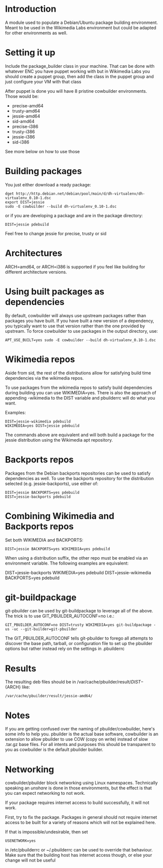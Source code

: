 Introduction
============

A module used to populate a Debian/Ubuntu package building environment. Meant to
be used in the Wikimedia Labs environment but could be adapted for other
environments as well.

Setting it up
=============

Include the package\_builder class in your machine. That can be done with whatever
ENC you have puppet working with but in Wikimedia Labs you should create a
puppet group, then add the class in the puppet group and just configure your VM
with that class

After puppet is done you will have 8 pristine cowbuilder environments. Those
would be:

 * precise-amd64
 * trusty-amd64
 * jessie-amd64
 * sid-amd64
 * precise-i386
 * trusty-i386
 * jessie-i386
 * sid-i386

See more below on how to use those

Building packages
=================

You just either download a ready package:

    dget http://http.debian.net/debian/pool/main/d/dh-virtualenv/dh-virtualenv_0.10-1.dsc
    export DIST=jessie
    sudo -E cowbuilder --build dh-virtualenv_0.10-1.dsc

or if you are developing a package and are in the package directory:

    DIST=jessie pdebuild

Feel free to change jessie for precise, trusty or sid

Architectures
=============

ARCH=amd64, or ARCH=i386 is supported if you feel like building for
different architecture versions.

Using built packages as dependencies
====================================

By default, cowbuilder will always use upstream packages rather than packages
you have built. If you have built a new version of a dependency, you typically
want to use that version rather than the one provided by upstream. To force
cowbuilder to use packages in the output directory, use:

    APT_USE_BUILT=yes sudo -E cowbuilder --build dh-virtualenv_0.10-1.dsc

Wikimedia repos
===============

Aside from sid, the rest of the distributions allow for satisfying build time
dependencies via the wikimedia repos.

To use packages from the wikimedia repos to satisfy build dependencies during
building you can use WIKIMEDIA=yes. There is also the approach of appending
-wikimedia to the DIST variable and pbuilderrc will do what you want.

Examples:

    DIST=jessie-wikimedia pdebuild
    WIKIMEDIA=yes DIST=jessie pdebuild

The commands above are equivalent and will both build a package for the
jessie distribution using the Wikimedia apt repository.

Backports repos
===============

Packages from the Debian backports repositories can be used to satisfy
dependencies as well. To use the backports repository for the distribution
selected (e.g. jessie-backports), use either of:

    DIST=jessie BACKPORTS=yes pdebuild
    DIST=jessie-backports pdebuild

Combining Wikimedia and Backports repos
=======================================

Set both WIKIMEDIA and BACKPORTS:

    DIST=jessie BACKPORTS=yes WIKIMEDIA=yes pdebuild

When using a distribution suffix, the other repo must be enabled via an
environment variable. The following examples are equivalent:

  DIST=jessie-backports WIKIMEDIA=yes pdebuild
  DIST=jessie-wikimedia BACKPORTS=yes pdebuild

git-buildpackage
================

git-pbuilder can be used by git-buildpackage to leverage all of the above. The
trick is to use GIT\_PBUILDER\_AUTOCONF=no i.e.:

    GIT_PBUILDER_AUTOCONF=no DIST=trusty WIKIMEDIA=yes git-buildpackage -us -uc --git-builder=git-pbuilder

The GIT\_PBUILDER\_AUTOCONF tells git-pbuilder to forego all attempts to discover the base path, tarball, or
configuration file to set up the pbuilder options but rather instead rely on the settings in .pbuilderrc

Results
=======

The resulting deb files should be in /var/cache/pbuilder/result/${DIST}-${ARCH} like:

    /var/cache/pbuilder/result/jessie-amd64/

Notes
=====

If you are getting confused over the naming of pbuilder/cowbuilder, here's some
info to help you. pbuilder is the actual base software, cowbuilder is an
extension to allow pbuilder to use COW (copy on write) instead of slow .tar.gz
base files. For all intents and purposes this should be transparent to you as
cowbuilder is the default pbuilder builder.

Networking
==========

cowbuilder/pbuilder block networking using Linux namespaces. Technically speaking an
*unshare* is done in those environments, but the effect is that you can expect
networking to not work.

If your package requires internet access to build successfully, it will not
work.

First, try to fix the package. Packages in general should not require internet
access to be built for a variety of reasons which will not be explained here.

If that is impossible/undesirable, then set

    USENETWORK=yes

in /etc/pbuilderrc or ~/.pbuilderrc can be used to override that behaviour.
Make sure that the building host has internet access though, or else your change
will not be useful
